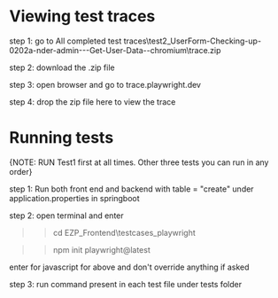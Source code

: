 # Viewing test traces

step 1: go to All completed test traces\test2_UserForm-Checking-up-0202a-nder-admin---Get-User-Data--chromium\trace.zip 

step 2: download the .zip file

step 3: open browser and go to trace.playwright.dev

step 4: drop the zip file here to view the trace

# Running tests
{NOTE: RUN Test1 first at all times. Other three tests you can run in any order}

step 1: Run both front end and backend with table = "create" under application.properties in springboot

step 2: open terminal and enter 

>> cd EZP_Frontend\testcases_playwright 

>> npm init playwright@latest   

enter for javascript for above
and don't override anything if asked

step 3: run command present in each test file under tests folder